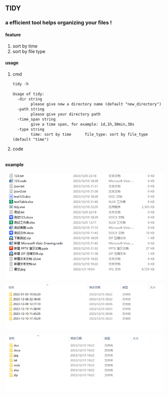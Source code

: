 ## TIDY 
### a efficient tool helps organizing your files !
#### feature
1. sort by time
2. sort by file type

#### usage
1. cmd

   ```
   tidy -h
   
   Usage of tidy:
     -dir string
           please give new a directory name (default "new_directory")
     -path string
           please give your directory path
     -time_span string
           give a time span, for example: 1d,1h,30min,30s
     -type string
           time: sort by time      file_type: sort by file_type (default "time")
   ```

2. code

   ```
   ```

   

#### example

![image-20231210225435370](README.assets/image-20231210225435370.png)

![image-20231210225520065](README.assets/image-20231210225520065.png)

![image-20231210225551409](README.assets/image-20231210225551409.png)

